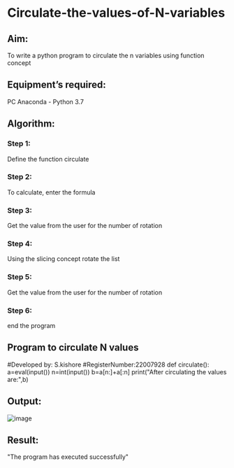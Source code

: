 # Circulate-the-values-of-N-variables
## Aim:
To write a python program to circulate the n variables using function concept
## Equipment’s required:
PC
Anaconda - Python 3.7
## Algorithm: 
### Step 1: 
Define the function circulate
### Step 2: 
To calculate, enter the formula
### Step 3: 
Get the value from the user for the number of rotation
### Step 4: 
Using the slicing concept rotate the list

### Step 5: 
Get the value from the user for the number of rotation
### Step 6: 
end the program
## Program to circulate N values
 #Developed by: S.kishore
 #RegisterNumber:22007928
 def circulate():
 a=eval(input()) 
 n=int(input())
 b=a[n:]+a[:n]
 print("After circulating the values are:",b)
## Output:
![image](https://user-images.githubusercontent.com/118679883/208894381-3f7b22a1-5b62-4d6c-b554-4d29f8d716ef.png)

## Result:
"The program has executed successfully"
